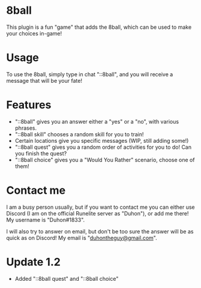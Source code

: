 # 8ball

This plugin is a fun "game" that adds the 8ball, which can be used to make your choices in-game!

# Usage

To use the 8ball, simply type in chat "::8ball", and you will receive a message that will be your fate!

# Features

- "::8ball" gives you an answer either a "yes" or a "no", with various phrases.
- "::8ball skill" chooses a random skill for you to train!
- Certain locations give you specific messages (WIP, still adding some!)
- "::8ball quest" gives you a random order of activities for you to do! Can you finish the quest?
- "::8ball choice" gives you a "Would You Rather" scenario, choose one of them!

# Contact me

I am a busy person usually, but if you want to contact me you can either use Discord (I am on the official Runelite server as "Duhon"), or add me there! My username is "Duhon#1833".

I will also try to answer on email, but don't be too sure the answer will be as quick as on Discord! My email is "duhontheguy@gmail.com".

# Update 1.2

- Added "::8ball quest" and "::8ball choice"